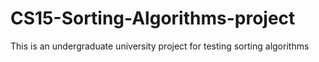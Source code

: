 # CS15-Sorting-Algorithms-project 
This is an undergraduate university project for testing sorting algorithms
